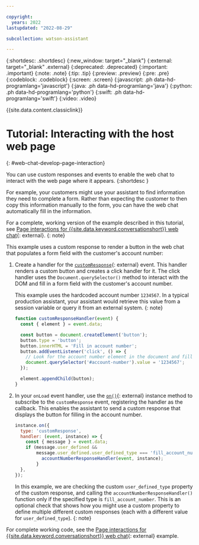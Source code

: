 ```yaml
---

copyright:
  years: 2022
lastupdated: "2022-08-29"

subcollection: watson-assistant

---
```


{:shortdesc: .shortdesc}
{:new_window: target="_blank"}
{:external: target="_blank" .external}
{:deprecated: .deprecated}
{:important: .important}
{:note: .note}
{:tip: .tip}
{:preview: .preview}
{:pre: .pre}
{:codeblock: .codeblock}
{:screen: .screen}
{:javascript: .ph data-hd-programlang='javascript'}
{:java: .ph data-hd-programlang='java'}
{:python: .ph data-hd-programlang='python'}
{:swift: .ph data-hd-programlang='swift'}
{:video: .video}

{{site.data.content.classiclink}}

# Tutorial: Interacting with the host web page
{: #web-chat-develop-page-interaction}

You can use custom responses and events to enable the web chat to interact with the web page where it appears.
{:shortdesc }

For example, your customers might use your assistant to find information they need to complete a form. Rather than expecting the customer to then copy this information manually to the form, you can have the web chat automatically fill in the information.

For a complete, working version of the example described in this tutorial, see [Page interactions for {{site.data.keyword.conversationshort}} web chat](https://github.com/watson-developer-cloud/assistant-toolkit/tree/master/integrations/webchat/examples/page-interaction){: external}.
{: note}

This example uses a custom response to render a button in the web chat that populates a form field with the customer's account number:

1. Create a handler for the [`customResponse`](https://web-chat.global.assistant.watson.cloud.ibm.com/docs.html?to=api-events#customresponse){: external} event. This handler renders a custom button and creates a click handler for it. The click handler uses the `Document.querySelector()` method to interact with the DOM and fill in a form field with the customer's account number.

    This example uses the hardcoded account number `1234567`. In a typical production assistant, your assistant would retrieve this value from a session variable or query it from an external system.
    {: note}

    ```javascript
    function customResponseHandler(event) {
      const { element } = event.data;

      const button = document.createElement('button');
      button.type = 'button';
      button.innerHTML = 'Fill in account number';
      button.addEventListener('click', () => {
        // Look for the account number element in the document and fill in the account number.
        document.querySelector('#account-number').value = '1234567';
      });

      element.appendChild(button);
    }
    ```

1. In your `onLoad` event handler, use the [`on()`](https://web-chat.global.assistant.watson.cloud.ibm.com/docs.html?to=api-instance-methods#on){: external} instance method to subscribe to the `customResponse` event, registering the handler as the callback. This enables the assistant to send a custom response that displays the button for filling in the account number.

    ```javascript
    instance.on({
      type: 'customResponse',
      handler: (event, instance) => {
        const { message } = event.data;
        if (message.user_defined && 
            message.user_defined.user_defined_type === 'fill_account_number') {
              accountNumberResponseHandler(event, instance);
            }
      },
    });
    ```

    In this example, we are checking the custom `user_defined_type` property of the custom response, and calling the `accountNumberResponseHandler()` function only if the specified type is `fill_account_number`. This is an optional check that shows how you might use a custom property to define multiple different custom responses (each with a different value for `user_defined_type`).
    {: note}

For complete working code, see the [Page interactions for {{site.data.keyword.conversationshort}} web chat](https://github.com/watson-developer-cloud/assistant-toolkit/tree/master/integrations/webchat/examples/page-interaction){: external} example.

